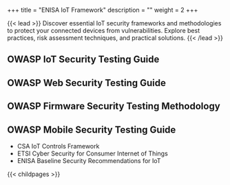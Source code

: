 +++
title = "ENISA IoT Framework"
description = ""
weight = 2
+++


{{< lead >}}
Discover essential IoT security frameworks and methodologies to protect your connected devices from vulnerabilities. Explore best practices, risk assessment techniques, and practical solutions.
{{< /lead >}}



## OWASP IoT Security Testing Guide
## OWASP Web Security Testing Guide
## OWASP Firmware Security Testing Methodology
## OWASP Mobile Security Testing Guide


- CSA IoT Controls Framework
- ETSI Cyber Security for Consumer Internet of Things 
- ENISA Baseline Security Recommendations for IoT


{{< childpages >}}